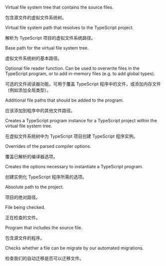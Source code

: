 Virtual file system tree that contains the source files.

包含源文件的虚拟文件系统树。

Virtual file system path that resolves to the TypeScript project.

解析为 TypeScript 项目的虚拟文件系统路径。

Base path for the virtual file system tree.

虚拟文件系统树的基本路径。

Optional file reader function. Can be used to overwrite files in
  the TypeScript program, or to add in-memory files \(e.g. to add global types\).

可选的文件阅读器功能。可用于覆盖 TypeScript 程序中的文件，或添加内存文件（例如添加全局类型）。

Additional file paths that should be added to the program.

应该添加到程序中的其他文件路径。

Creates a TypeScript program instance for a TypeScript project within
the virtual file system tree.

在虚拟文件系统树中为 TypeScript 项目创建 TypeScript 程序实例。

Overrides of the parsed compiler options.

覆盖已解析的编译器选项。

Creates the options necessary to instantiate a TypeScript program.

创建实例化 TypeScript 程序所需的选项。

Absolute path to the project.

项目的绝对路径。

File being checked.

正在检查的文件。

Program that includes the source file.

包含源文件的程序。

Checks whether a file can be migrate by our automated migrations.

检查我们的自动迁移是否可以迁移文件。